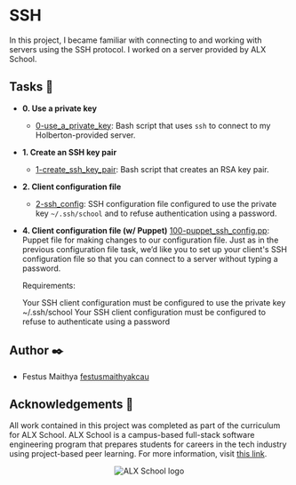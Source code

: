 # SSH

In this project, I became familiar with connecting to and working
with servers using the SSH protocol. I worked on a server
provided by ALX School.

## Tasks :page_with_curl:

* **0. Use a private key**
  * [0-use_a_private_key](./0-use_a_private_key): Bash script that uses `ssh` to connect to my
Holberton-provided server.

* **1. Create an SSH key pair**
  * [1-create_ssh_key_pair](./1-create_ssh_key_pair): Bash script that creates an RSA key pair.

* **2. Client configuration file**
  * [2-ssh_config](./2-ssh_config): SSH configuration file configured to use the private key
`~/.ssh/school` and to refuse authentication using a password.

*  **4. Client configuration file (w/ Puppet)**
   [100-puppet_ssh_config.pp](./100-puppet_ssh_config.pp): Puppet file for making changes to our configuration file. Just as in the   
   previous configuration file task, we’d like you to set up your client's SSH configuration file so that you can connect to a server 
   without typing a password.

   Requirements:
   
   Your SSH client configuration must be configured to use the private key ~/.ssh/school
   Your SSH client configuration must be configured to refuse to authenticate using a password


## Author :black_nib:

* Festus Maithya [festusmaithyakcau](https://github.com/festusmaithyakcau)

## Acknowledgements :pray:

All work contained in this project was completed as part of the curriculum for
ALX School. ALX School is a campus-based full-stack software
engineering program that prepares students for careers in the tech industry
using project-based peer learning. For more information, visit
[this link](https://www.alxafrica.com/).

<p align="center">
  <img src="https://cdn.movemeback.com/media/thumbnails/images/alx-organisation-logo-20190916-00002391/f6313bbddaca8b63d28b26a7b02bc3c7.jpg"
       alt="ALX School logo"
  >
</p>

   
